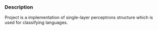<h3>Description</h3>
Project is a implementation of single-layer perceptrons structure which is used for classifying languages.
